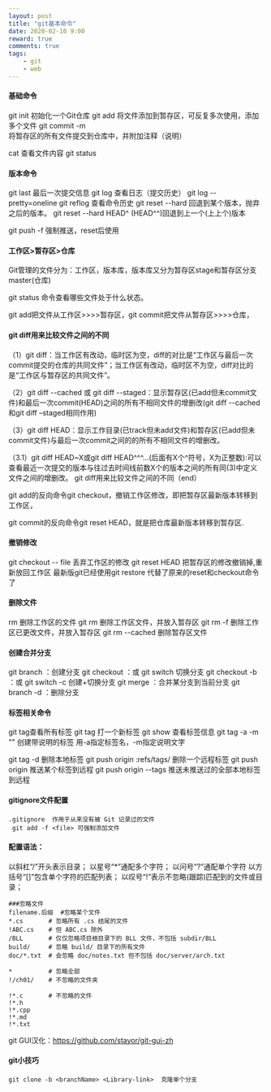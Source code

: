 ```yaml
---
layout: post
title: "git基本命令"
date: 2020-02-10 9:00
reward: true
comments: true
tags: 
	- git
	- web
---
```




#### 基础命令

git init 初始化一个Git仓库
git add <file>将文件添加到暂存区，可反复多次使用，添加多个文件
git commit -m <message> 将暂存区的所有文件提交到仓库中，并附加注释（说明）

cat  <file> 查看文件内容
git status

<!--more-->

#### 版本命令

git last 		最后一次提交信息
git log 		查看日志（提交历史）
git log --pretty=oneline
git reflog 	查看命令历史
git reset --hard <commit id> 	回退到某个版本，抛弃<commit id>之后的版本。
git reset --hard HEAD^		 (HEAD^^)回退到上一个(上上个)版本

git push -f    	强制推送，reset后使用

#### 工作区>暂存区>仓库


Git管理的文件分为：工作区，版本库，版本库又分为暂存区stage和暂存区分支master(仓库)

git status 命令查看哪些文件处于什么状态。

git add把文件从工作区>>>>暂存区，git commit把文件从暂存区>>>>仓库，

#### git diff用来比较文件之间的不同

（1）git diff：当工作区有改动，临时区为空，diff的对比是“工作区与最后一次commit提交的仓库的共同文件”；当工作区有改动，临时区不为空，diff对比的是“工作区与暂存区的共同文件”。

（2）git diff --cached 或 git diff --staged：显示暂存区(已add但未commit文件)和最后一次commit(HEAD)之间的所有不相同文件的增删改(git diff --cached和git diff –staged相同作用)

（3）git diff HEAD：显示工作目录(已track但未add文件)和暂存区(已add但未commit文件)与最后一次commit之间的的所有不相同文件的增删改。

（3.1）git diff HEAD~X或git diff HEAD^^^…(后面有X个^符号，X为正整数):可以查看最近一次提交的版本与往过去时间线前数X个的版本之间的所有同(3)中定义文件之间的增删改。
git diff用来比较文件之间的不同（end）

git add的反向命令git checkout，撤销工作区修改，即把暂存区最新版本转移到工作区，

git commit的反向命令git reset HEAD，就是把仓库最新版本转移到暂存区.

#### 撤销修改

git checkout -- file 丢弃工作区的修改
git reset HEAD <file>把暂存区的修改撤销掉,重新放回工作区
最新版git已经使用git restore 代替了原来的reset和checkout命令了

#### 删除文件

rm <file> 删除工作区的文件
git rm <file>  删除工作区文件，并放入暂存区
git rm -f <file> 删除工作区已更改文件，并放入暂存区
git rm --cached <file>删除暂存区文件

#### 创建合并分支

git branch <name>：创建分支
git checkout <name>：或 git switch <name>切换分支
git checkout -b <name>：或 git switch -c <name>创建+切换分支
git merge <name>：合并某分支到当前分支
git branch -d <name>：删除分支

#### 标签相关命令

git tag查看所有标签
git tag <name>打一个新标签
git show <tagname>查看标签信息
git tag -a <tagname> -m "<message>" 创建带说明的标签
        用-a指定标签名，-m指定说明文字

git tag -d <tagname> 删除本地标签
git push origin :refs/tags/<tagname> 删除一个远程标签
git push origin <tagname> 推送某个标签到远程
git push origin --tags 推送未推送过的全部本地标签到远程



#### gitignore文件配置

```
.gitignore  作用于从来没有被 Git 记录过的文件
 git add -f <file> 可强制添加文件
```



#### 配置语法：

以斜杠“/”开头表示目录；
以星号“*”通配多个字符；
以问号“?”通配单个字符
以方括号“[]”包含单个字符的匹配列表；
以叹号“!”表示不忽略(跟踪)匹配到的文件或目录；

```
###忽略文件
filename.后缀  #忽略某个文件
*.cs       # 忽略所有 .cs 结尾的文件
!ABC.cs    # 但 ABC.cs 除外
/BLL       # 仅仅忽略项目根目录下的 BLL 文件，不包括 subdir/BLL
build/     # 忽略 build/ 目录下的所有文件
doc/*.txt  # 会忽略 doc/notes.txt 但不包括 doc/server/arch.txt

*          # 忽略全部
!/ch01/    # 不忽略的文件夹

!*.c       # 不忽略的文件
!*.h
!*.cpp
!*.md
!*.txt

```


git GUI汉化：https://github.com/stayor/git-gui-zh



#### git小技巧

```
git clone -b <branchName> <Library-link>  克隆单个分支
```

